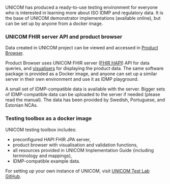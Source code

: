 UNICOM has produced a ready-to-use testing environment for everyone who is interested in learning more about ISO IDMP and regulatory data. It is the base of UNICOM demonstrator implementations (available online), but can be set up by anyone from a docker image.

### UNICOM FHIR server API and product browser

Data created in UNICOM project can be viewed and accessed in [Product Browser](https://jpa.unicom.datawizard.it/apps/productlist/index.html).

Product Browser uses UNICOM FHIR server ([FHIR HAPI](https://hapifhir.io/hapi-fhir/docs/server_jpa/get_started.html)) API for data queries, and [visualisers](visualiser.html) for displaying the product data.
The same software package is provided as a Docker image, and anyone can set up a similar server in their own environment and use it as IDMP playground.

A small set of IDMP-compatible data is available with the server. Bigger sets of IDMP-compatible data can be uploaded to the server if needed (please read the manual). The data has been provided by Swedish, Portuguese, and Estonian NCAs.

### Testing toolbox as a docker image

UNICOM testing toolbox includes:
- preconfigured HAPI FHIR JPA server,
- product browser with visualisation and validation functions,
- all resources provided in UNICOM Implementation Guide (including terminology and mappings),
- IDMP-compatible example data.

For setting up your own instance of UNICOM, visit [UNICOM Test Lab GitHub](https://github.com/unicom-project-eu/UNICOM-test-lab).

